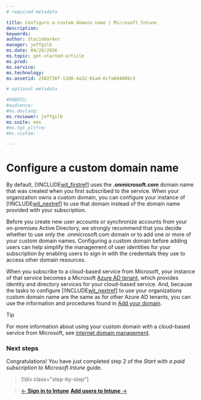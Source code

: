 ```yaml
---
# required metadata

title: Configure a custom domain name | Microsoft Intune
description:
keywords:
author: Staciebarker
manager: jeffgilb
ms.date: 04/28/2016
ms.topic: get-started-article
ms.prod:
ms.service:
ms.technology:
ms.assetid: 2382f36f-13d8-4a32-81ad-6cfa604889c3

# optional metadata

#ROBOTS:
#audience:
#ms.devlang:
ms.reviewer: jeffgilb
ms.suite: ems
#ms.tgt_pltfrm:
#ms.custom:

---
```



# Configure a custom domain name

By default, [!INCLUDE[wit_firstref](../includes/wit_firstref_md.md)] uses the **<domain>.onmicrosoft.com** domain name that was created when you first subscribed to the service. When your organization owns a custom domain, you can configure your instance of [!INCLUDE[wit_nextref](../includes/wit_nextref_md.md)] to use that domain instead of the domain name provided with your subscription.

Before you create new user accounts or synchronize accounts from your on-premises Active Directory, we strongly recommend that you decide whether to use only the .onmicrosoft.com domain or to add one or more of your custom domain names. Configuring a custom domain before adding users can help simplify the management of user identities for your subscription by enabling users to sign in with the credentials they use to access other domain resources.

When you subscribe to a cloud-based service from Microsoft, your instance of that service becomes a Microsoft [Azure AD tenant](http://technet.microsoft.com/library/jj573650.aspx), which provides identity and directory services for your cloud-based service. And, because the tasks to configure [!INCLUDE[wit_nextref](../includes/wit_nextref_md.md)] to use your organizations custom domain name are the same as for other Azure AD tenants, you can use the information and procedures found in [Add your domain](https://azure.microsoft.com/documentation/articles/active-directory-add-domain/).

> [!TIP]
> For more information about using your custom domain with a cloud-based service from Microsoft, see [internet domain management](http://technet.microsoft.com/library/hh969248.aspx).

### Next steps
Congratulations! You have just completed step 2 of the *Start with a paid subscription to Microsoft Intune* guide.

>[!div class="step-by-step"]

>[&larr; **Sign in to Intune**](.\start-with-a-paid-subscription-to-microsoft-intune-step-1.md)     [**Add users to Intune** &rarr;](.\start-with-a-paid-subscription-to-microsoft-intune-step-3.md)  
